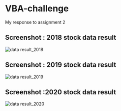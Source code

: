 # VBA-challenge
My response to assignment 2


## Screenshot : 2018 stock data result
![data result_2018](https://user-images.githubusercontent.com/108036268/177868794-376f94df-c20b-44bf-b0c9-d445f59200e2.jpg)

## Screenshot : 2019 stock data result
![data result_2019](https://user-images.githubusercontent.com/108036268/177870192-535efa16-aa48-42c7-ac4e-14b24d63c58f.jpg)

## Screenshot :2020 stock data result
![data result_2020](https://user-images.githubusercontent.com/108036268/177870208-8f2a9709-9ccb-4fdf-87bd-ae25b65e97a8.jpg)
